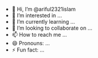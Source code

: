 - 👋 Hi, I’m @ariful2321islam
- 👀 I’m interested in ...
- 🌱 I’m currently learning ...
- 💞️ I’m looking to collaborate on ...
- 📫 How to reach me ...
- 😄 Pronouns: ...
- ⚡ Fun fact: ...

<!---
ariful2321islam/ariful2321islam is a ✨ special ✨ repository because its `README.md` (this file) appears on your GitHub profile.
You can click the Preview link to take a look at your changes.
--->

